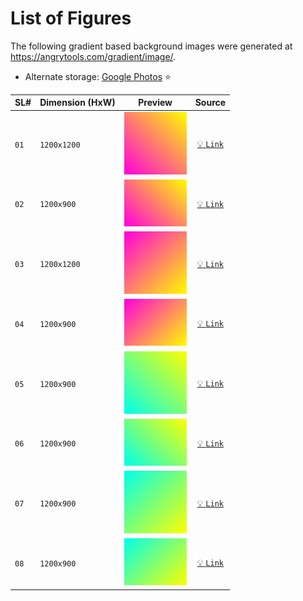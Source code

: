 # List of Figures

The following gradient based background images were generated at https://angrytools.com/gradient/image/.

- Alternate storage: [Google Photos](https://photos.app.goo.gl/ohu4g1jnCwD4hCar8) :star:

| SL# | Dimension (HxW) | Preview | Source |
|:---|:---|:---:|:---:|
| `01` | `1200x1200` | <img src="angryimg_example-3_1200x1200.png" alt="image" style="width:100px;"/> | [:bulb: `Link`][#src-example-3] |
| `02` | `1200x900` | <img src="angryimg_example-3_1200x900.png" alt="image" style="width:100px;"/> | [:bulb: `Link`][#src-example-3] |
| `03` | `1200x1200` | <img src="angryimg_example-3-alt_1200x1200.png" alt="image" style="width:100px;"/> | [:bulb: `Link`][#src-example-3-alt] |
| `04` | `1200x900` | <img src="angryimg_example-3-alt_1200x900.png" alt="image" style="width:100px;"/> | [:bulb: `Link`][#src-example-3-alt] |
| `05` | `1200x900` | <img src="angryimg_example-4_1200x1200.png" alt="image" style="width:100px;"/> | [:bulb: `Link`][#src-example-4] |
| `06` | `1200x900` | <img src="angryimg_example-4_1200x900.png" alt="image" style="width:100px;"/> | [:bulb: `Link`][#src-example-4] |
| `07` | `1200x900` | <img src="angryimg_example-4-alt_1200x1200.png" alt="image" style="width:100px;"/> | [:bulb: `Link`][#src-example-4-alt] |
| `08` | `1200x900` | <img src="angryimg_example-4-alt_1200x900.png" alt="image" style="width:100px;"/> | [:bulb: `Link`][#src-example-4-alt] |


<!--- Links --->
[#src-example-3]: https://angrytools.com/gradient/image/?0_ff00df,100_ffff00&0_100,100_100&l_45
[#src-example-3-alt]: https://angrytools.com/gradient/image/?0_ff00df,100_ffff00&0_100,100_100&l_-45
[#src-example-4]: https://angrytools.com/gradient/image/?0_00ffed,100_ffff00&0_100,100_100&l_45
[#src-example-4-alt]: https://angrytools.com/gradient/image/?0_00ffed,100_ffff00&0_100,100_100&l_-45
